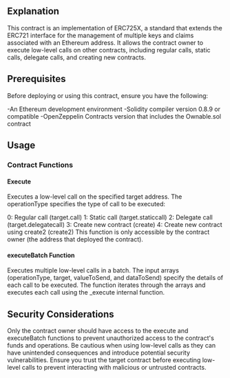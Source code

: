 ## Explanation
This contract is an implementation of ERC725X, a standard that extends the ERC721 interface for the management of multiple keys and claims associated with an Ethereum address. It allows the contract owner to execute low-level calls on other contracts, including regular calls, static calls, delegate calls, and creating new contracts.

## Prerequisites
Before deploying or using this contract, ensure you have the following:

-An Ethereum development environment
-Solidity compiler version 0.8.9 or compatible
-OpenZeppelin Contracts version that includes the Ownable.sol contract

## Usage
### Contract Functions
#### Execute
Executes a low-level call on the specified target address. The operationType specifies the type of call to be executed:

0: Regular call (target.call)
1: Static call (target.staticcall)
2: Delegate call (target.delegatecall)
3: Create new contract (create)
4: Create new contract using create2 (create2)
This function is only accessible by the contract owner (the address that deployed the contract).

#### executeBatch Function
Executes multiple low-level calls in a batch. The input arrays (operationType, target, valueToSend, and dataToSend) specify the details of each call to be executed. The function iterates through the arrays and executes each call using the _execute internal function.

## Security Considerations
Only the contract owner should have access to the execute and executeBatch functions to prevent unauthorized access to the contract's funds and operations.
Be cautious when using low-level calls as they can have unintended consequences and introduce potential security vulnerabilities.
Ensure you trust the target contract before executing low-level calls to prevent interacting with malicious or untrusted contracts.
